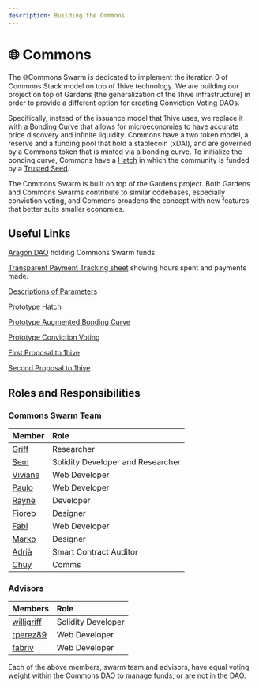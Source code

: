 ```yaml
---
description: Building the Commons
---
```


# 🌐 Commons

The 🌐Commons Swarm is dedicated to implement the iteration 0 of Commons Stack model on top of 1hive technology. We are building our project on top of Gardens \(the generalization of the 1hive infrastructure\) in order to provide a different option for creating Conviction Voting DAOs.

Specifically, instead of the issuance model that 1hive uses, we replace it with a [Bonding Curve](https://commonsstack.org/abc) that allows for microeconomies to have accurate price discovery and infinite liquidity. Commons have a two token model, a reserve and a funding pool that hold a stablecoin \(xDAI\), and are governed by a Commons token that is minted via a bonding curve. To initialize the bonding curve, Commons have a [Hatch](https://forum.tecommons.org/t/tec-test-hatch-implementation-specification/226) in which the community is funded by a [Trusted Seed](https://medium.com/commonsstack/the-trusted-seed-of-the-commons-stack-13d7e37f2de).

The Commons Swarm is built on top of the Gardens project. Both Gardens and Commons Swarms contribute to similar codebases, especially conviction voting, and Commons broadens the concept with new features that better suits smaller economies.

## Useful Links

[Aragon DAO](https://aragon.1hive.org/#/commonsswarm/) holding Commons Swarm funds.

[Transparent Payment Tracking sheet](https://docs.google.com/spreadsheets/d/1oRDecU-weSTOLv061N5O7VAJcDfU5XGqmu21ntTXOos/edit#gid=1361585578%20) showing hours spent and payments made.

[Descriptions of Parameters](https://forum.tecommons.org/c/Token-talk-anything-about-the-TEC-token-such-as-issuance-and-hatches/9)

[Prototype Hatch](https://hatch.tecommons.org/)

[Prototype Augmented Bonding Curve](https://convert.tecommons.org/)

[Prototype Conviction Voting ](https://gov.tecommons.org/#/)

[First Proposal to 1hive](https://forum.1hive.org/t/bootstrapping-the-1hive-gardens-swarm-dao/1159)

[Second Proposal to 1hive](https://forum.1hive.org/t/continued-progress-on-the-gardens-swarm/1782)

## Roles and Responsibilities

### Commons Swarm Team

| Member | Role |
| :--- | :--- |
| [Griff](https://github.com/griffgreen) | Researcher |
| [Sem](https://github.com/sembrestels) | Solidity Developer and Researcher |
| [Viviane](https://github.com/vivianedias) | Web Developer |
| [Paulo](https://github.com/pjcolombo) | Web Developer |
| [Rayne](https://github.com/anthonyoliai) | Developer |
| [Fioreb](https://forum.1hive.org/u/fioreb) | Designer |
| [Fabi](https://github.com/famole/) | Web Developer |
| [Marko](https://github.com/markoprljic) | Designer |
| [Adrià](https://adria0.github.io/cv/) | Smart Contract Auditor |
| [Chuy](https://forum.1hive.org/u/chuygarcia92) | Comms |

### Advisors

| Members | Role |
| :--- | :--- |
| [willjgriff](https://github.com/willjgriff) | Solidity Developer |
| [rperez89](https://github.com/rperez89) | Web Developer |
| [fabriv](https://github.com/fabriziovigevani) | Web Developer |

Each of the above members, swarm team and advisors, have equal voting weight within the Commons DAO to manage funds, or are not in the DAO.

